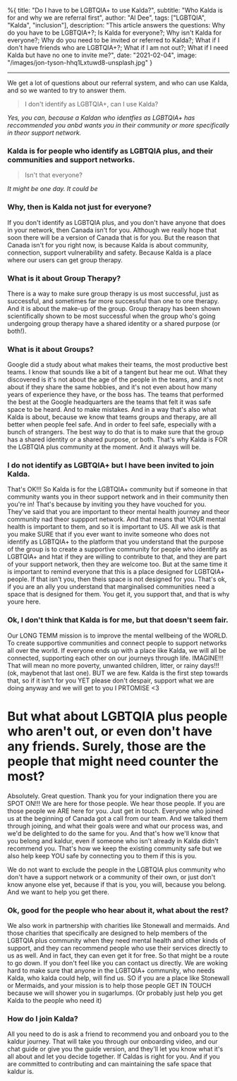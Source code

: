 %{
title: "Do I have to be LGBTQIA+ to use Kalda?",
subtitle: "Who Kalda is for and why we are referral first",
author: "Al Dee",
tags: ["LGBTQIA", "Kalda", "inclusion"],
description: "This article answers the questions: Why do you have to be LGBTQIA+?; Is Kalda for everyone?; Why isn't Kalda for everyone?; Why do you need to be invited or referred to Kalda?; What if I don't have friends who are LGBTQIA+?; What if I am not out?; What if I need Kalda but have no one to invite me?",
date: "2021-02-04",
image: "/images/jon-tyson-hhq1Lxtuwd8-unsplash.jpg"
}

---

We get a lot of questions about our referral system, and who can use Kalda, and so we wanted to try to answer them.

> I don't identify as LGBTQIA+, can I use Kalda?

_Yes, you can, because a Kaldan who identfies as LGBTQIA+ has reccommended you anbd wants you in their community or more specifically in theor support network._

### Kalda is for people who identify as LGBTQIA plus, and their communities and support networks.

> Isn't that everyone?

_It might be one day. It could be_

### Why, then is Kalda not just for everyone?

If you don't identify as LGBTQIA plus, and you don't have anyone that does in your network, then Canada isn't for you. Although we really hope that soon there will be a version of Canada that is for you. But the reason that Canada isn't for you right now, is because Kalda is about community, connection, support vulnerability and safety. Because Kalda is a place where our users can get group therapy.

### What is it about Group Therapy?

There is a way to make sure group therapy is us most successful, just as successful, and sometimes far more successful than one to one therapy. And it is about the make-up of the group. Group therapy has been shown scientifically shown to be most successful when the group who's going undergoing group therapy have a shared identity or a shared purpose (or both!).

### What is it about Groups?

Google did a study about what makes their teams, the most productive best teams. I know that sounds like a bit of a tangent but hear me out. What they discovered is it's not about the age of the people in the teams, and it's not about if they share the same hobbies, and it's not even about how many years of experience they have, or the boss has. The teams that performed the best at the Google headquarters are the teams that felt it was safe space to be heard. And to make mistakes.
And in a way that's also what Kalda is about, because we know that teams groups and therapy, are all better when people feel safe. And in order to feel safe, especially with a bunch of strangers. The best way to do that is to make sure that the group has a shared identity or a shared purpose, or both. That's why Kalda is FOR the LGBTQIA plus community at the moment. And it always will be.

### I do not identify as LGBTQIA+ but I have been invited to join Kalda.

That's OK!!! So Kalda is for the LGBTQIA+ community but if someone in that community wants you in theor support network and in their community then you're in! That's because by inviting you they have vouched for you. They've said that you are important to theor mental health journey and theor community nad theor suppport network. And that means that YOUR mental health is important to them, and so it is important to US. All we ask is that you make SURE that if you ever want to invite someone who does not identify as LGBTQIA+ to the platform that you understand that the purpose of the group is to create a supportive community for people who identify as LGBTQIA+ and htat if they are willing to contribute to that, and they are part of your support network, then they are welcome too. But at the same time it is important to remind everyone that this is a place designed for LGBTQIA+ people. If that isn't you, then theis space is not designed for you. That's ok, if you are an ally you understand that marginalised communities need a space that is designed for them. You get it, you support that, and that is why youre here.

<!-- That's what makes Canada so powerful, and makes Calvin's therapeutic journey, more likely to succeed.  -->
 <!-- that are for different communities. We know that if a member of the community. Once you encounter. They know that you are committed to supporting them in every step of their mental health journey, you're committed to contributing to the safe space that makes kaldur so powerful, and helps them to grow and heal, you're committed to supporting them and being a part of their support network. And that's why the caldon member has invited you. Even if you don't identify as LGBTQIA plus yourself, and that's okay. -->

### Ok, I don't think that Kalda is for me, but that doesn't seem fair.

Our LONG TEMM mission is to improve the mental wellbeing of the WORLD. To create supportive communities and connect people to support networks all over the world. If everyone ends up with a place like Kalda, we will all be connected, supporting each other on our journeys through life. IMAGINE!!! That will mean no more poverty, unwanted children, litter, or rainy days!!! (ok, maybenot that last one). BUT we are few. Kalda is the first step towards that, so if it isn't for you YET please don't despair, support what we are doing anyway and we will get to you I PRTOMISE <3

# But what about LGBTQIA plus people who aren't out, or even don't have any friends. Surely, those are the people that might need counter the most?

Absolutely. Great question. Thank you for your indignation there you are SPOT ON!!!
We are here for those people. We hear those people. If you are those people we ARE here for you.
Just get in touch. Everyone who joined us at the beginning of Canada got a call from our team. And we talked them through joining, and what their goals were and what our process was, and we'd be delighted to do the same for you. And that's how we'll know that you belong and kaldur, even if someone who isn't already in Kalda didn't recommend you. That's how we keep the existing community safe but we also help keep YOU safe by connecting you to them if this is you.

We do not want to exclude the people in the LGBTQIA plus community who don't have a support network or a community of their own, or just don't know anyone else yet, because if that is you, you will, because you belong. And we want to help you get there.

### Ok, good for the people who hear about it, what about the rest?

We also work in partnership with charities like Stonewall and mermaids. And those charities that specifically are designed to help members of the LGBTQIA plus community when they need mental health and other kinds of support, and they can recommend people who use their services directly to us as well. And in fact, they can even get it for free. So that might be a route to go down. If you don't feel like you can contact us directly. We are woking hard to make sure that anyone in the LGBTQIA+ community, who needs Kalda, who kalda could help, will find us. SO if you are a place like Stonewall or Mermaids, and your mission is to help those people GET IN TOUCH because we will shower you in sugarlumps. (Or probably just help you get Kalda to the people who need it)

### How do I join Kalda?

All you need to do is ask a friend to recommend you and onboard you to the kaldur journey. That will take you through our onboarding video, and our chat guide or give you the guide version, and they'll let you know what it's all about and let you decide together. If Caldas is right for you. And if you are committed to contributing and can maintaining the safe space that kaldur is.
